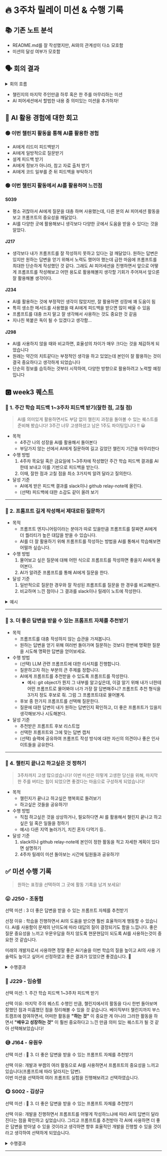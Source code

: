 # 🔥 3주차 릴레이 미션 & 수행 기록
## 📚 기존 노트 분석

- README.md를 잘 작성했지만, AI와의 관계성이 다소 모호함
- 미션의 달성 여부가 모호함


## 🗣️ 회의 결과

<details>
<summary>회의 흐름</summary>
<div markdown="1">

## 회의 흐름(나중에 다시 정리하기)
- 미션을 하면서 릴레이 프로젝트를 퀘스트를 수행하는 것이 쉽지 않다.
- **"하나의 숙제처럼 느껴진다."**
- 하지만 AI 활용은 하도록 하고싶다.
- AI 피어세션하고 겹치는 느낌이 든다. -> 오히려 같이 연결하는 건? 
- 하루를 마무리하면서 할 수 있을만한 미션은 어떨까?
- 챌린지를 마무리할 수 있는 퀘스트
- 3주간의 과제로 지친 우리 몸!
    - 디스크 조심!
- 질문을 제대로 하기
    - 프롬프트를 정성껏!
</div>
</details>

- 챌린지의 마지막 주인만큼 하루 혹은 한 주를 마무리하는 미션 
- AI 피어세션에서 할법한 내용 중 의미있는 미션을 추가하자!

## 🌝 AI 활용 경험에 대한 회고
### 🟢 이번 챌린지 활동을 통해 AI를 활용한 경험
- AI에게 리드미 피드백받기
- AI에게 일방적으로 질문받기
- 설계 피드백 받기
- AI에게 정보가 아니라, 참고 자료 출처 받기
- AI에게 코드 일부를 준 뒤 피드백을 부탁하기


### 🟢 이번 챌린지 활동에서 AI를 활용하며 느낀점
#### S039
- 평소 귀찮아서 AI에게 질문을 대충 하며 사용했는데, 다른 분의 AI 피어세션 활동을 보고 프롬프트의 중요성을 깨달았다.
- AI를 다양한 곳에 활용해보니 생각보다 다양한 곳에서 도움을 받을 수 있다는 것을 알았다.

#### J217
- 생각보다 내가 프롬프트를 잘 작성하지 못하고 있다는 걸 깨달았다. 원하는 답변은 있지만 원하는 답변을 얻기 위해서 노력도 했어야 했는데 급한 마음에 프롬프트를 최대한 단순하게 작성했던 것 같다. 그래도 AI 피어세션을 진행하면서 앞으로 어떻게 프롬프트를 작성해보고 어떤 용도로 활용해볼지 생각할 기회가 주어져서 앞으론 잘 활용해볼 생각이다. 
#### J234
- AI를 활용하는 것에 부정적인 생각이 많았지만, 잘 활용하면 성장에 꽤 도움이 됨
- 특히 생소한 메서드를 사용했을 때 AI에게 피드백을 받으면 많이 배울 수 있음
- 프롬프트를 대충 쓰지 말고 잘 생각해서 사용하는 것도 중요한 것 같음
- 지나친 복붙은 독이 될 수 있겠다고 생각함...
#### J298
- AI를 사용하지 않을 때와 비교하면, 효율성의 차이가 매우 크다는 것을 체감하게 되었습니다
- 원래는 약간의 치트같다는 부정적인 생각을 하고 있었는데 본인이 잘 활용하는 것이 결국 중요하다고 생각하게 되었습니다
- 단순히 정보를 습득하는 것부터 시작하여, 다양한 방향으로 활용하려고 노력할 예정입니다

## 🆀 week3 퀘스트

### 📌 1. 주간 학습 피드백 1~3주차 피드백 받기(잘한 점, 고칠 점)

> AI를 의미있게 활용하면서도 부담 없이 챌린지 과정을 돌아볼 수 있는 퀘스트를 준비해 봤습니다! 3주간 너무 고생하셨고 남은 1주도 파이팅입니다 !! 😀

- 목적
    - 4주간 나의 성장을 AI를 활용해서 돌아본다
    - 부담가지 않는 선에서 AI에게 질문하여 길고 길었던 챌린지 기간을 마무리한다
- 수행 방법
    1. 4주차 목요일 혹은 금요일에 1~3주차에 작성했던 주간 학습 피드백 결과를 AI한테 보내고 이를 기반으로 피드백을 받는다.
    2. 이때, 잘한 점과 고칠 점을 최소 3가지씩 알려 달라고 질의한다.
- 달성 기준
    - AI에게 받은 피드백 결과를 slack이나 github relay-note에 올린다.
    - (선택) 피드백에 대한 소감도 같이 올려 보기
---
### 📌 2. 프롬프트 길게 작성해서 제대로된 질문하기
- 목적
    - 프롬프트 엔지니어링이라는 분야가 따로 있을만큼 프롬프트를 잘짜면 AI에게 더 퀄리티가 높은 대답을 받을 수 있습니다.
    - AI를 더 잘 활용하기 위해 프롬프트를 작성하는 방법을 AI를 통해서 학습해보면 어떨까 싶습니다. 
- 수행 방법
    1. 물어보고 싶은 질문에 대해 어떤 식으로 프롬프트를 작성하면 좋을지 AI에게 물어본다.
    2. AI가 알려준 프롬프트를 통해 AI에게 질문을 한다.
- 달성 기준
    1. 일반적으로 질문한 경우와 잘 작성된 프롬프트를 질문을 한 경우를 비교해본다.
    2. 비교하며 느낀 점이나 그 결과를 slack이나 릴레이 노트에 작성한다.

<details>
<summary>예시</summary>

```
# GPT
.git/index에 대해 AI에게 물어보려고 하는데 어떤 식으로 물어보면 퀄리티 높은 대답을 받을지 프롬프트를 짜줘
```

</details>

---

### 📌 3. 더 좋은 답변을 받을 수 있는 프롬프트 자체를 추천받기
- 목적
    - 프롬프트를 대충 작성하지 않는 습관을 가져봅니다.
    - 원하는 답변을 얻기 위해 여러번 돌아가며 질문하는 것보다 한번에 명확한 질문을 시도해 명확한 답변을 얻어보세요.
- 수행 방법
    - (선택) LLM 관련 프롬프트에 대한 리서치를 진행합니다.
    - 질문하고자 하는 부분의 큰 주제를 정합니다.
    - AI에게 프롬프트를 추천받을 수 있도록 프롬프트를 작성한다.
        - 예시: git object가 뭔지 그 내부를 알고싶은데, 이걸 알기 위해 내가 너한테 어떤 프롬프트로 물어봐야 너가 가장 잘 답변해주니? 프롬프트 추천 형식을 3가지 정도 후보로 줘. 그럼 그 프롬프트대로 물어볼게.
    - 후보 중 한가지 프롬프트를 선택해 질문한다.
    - 질문에 대한 답변이 내가 원하는 답변인지 확인하고, 더 좋은 프롬프트가 있을지 생각해보거나 시도해본다.
- 달성 기준
    - 추천받은 프롬프트 후보 리스트업
    - 선택한 프롬프트와 그에 맞는 답변 캡처
    - (선택) 슬랙에 공유하여 프롬프트 작성 방식에 대한 자신의 의견이나 좋은 인사이트들을 공유한다.

---
### 📌 4. 챌린지 끝나고 하고싶은 것 정하기

>  3주차까지 고생 많으셨습니다! 이번 미션은 이렇게 고생한 당신을 위해, 마지막 한 주를 버티는 힘이 되었으면 좋겠다는 마음으로 구성하게 되었습니다!


- 목적
    - 챌린지가 끝나고 하고싶은 행복회로 돌려보기
    - 하고싶은 것들을 공유하기!
- 수행 방법
    - 직접 하고싶은 것을 상상하거나, 필요하다면 AI 를 활용해서 챌린지 끝나고 하고싶은 일 혹은 일들을 정하기
    - 예시) 다른 지역 놀러가기, 치킨 혼자 다먹기 등..
- 달성 기준
    1. slack이나 github relay-note에 본인이 정한 활동을 적고 자세한 계획이 있다면 설명하기
    2. 4주차 릴레이 미션 돌아보는 시간에 팀원들과 공유하기!


## ✅ 미션 수행 기록
> 원하는 표정을 선택하여 그 곳에 활동 기록을 남겨 보세요!

### 😛 J250 - 조동협

선택 미션 : 3 더 좋은 답변을 받을 수 있는 프롬프트 자체를 추천받기

선정 이유 :
학습을 진행하면서 AI의 도움을 받으면 훨씬 효율적이게 행동할 수 있습니다. AI를 사용함이 문제의 난이도에 따라 대답의 질이 결정되기도 함을 느낍니다. 좋은 질문 중요성을 느끼고 우문우답을 하지 않도록 현문현답이 되도록 AI를 사용하는것이 중요한 것 같습니다. 

미래의 개발자로서 사용하면 정말 좋은 AI기술을 이번 학습의 질을 높이고 AI의 사용 기술력도 높이고 싶어서 선정하였고 좋은 결과가 있었으면 좋겠습니다. 🙂

<details>
<summary>수행결과</summary>

## 질문 프롬프트

```bash
- 재사용성을 고려한 개선점
- 유지보수성을 고려한 개선점
- 테스트 가능성을 고려한 개선점
을 고려해서 내 코드의 개선점을 찾고싶은데. 
이를 위해서 너에게 어떤 프롬포트로 물어봐야지 더 좋은 답변을 얻을 수 있을까? 
3가지 정도 프롬포트를 추천하고 각가에대해 이유도 같이 작성해서 알려줘 
```

## 답변 결과

- **“제 코드에서 공통 로직(예: TCP/UDP 초기화, 메시지 파싱 등)을 모듈화해 재사용성을 높이려면 어떻게 리팩토링하면 좋을까요?”**
    - **이유**: “공통 로직 → 모듈화”라는 구체적인 목표를 주면, 어디를 함수나 클래스로 분리하고, 어떤 인터페이스를 설계할지 명확하게 제안할 수 있습니다.
- **“현재 서버·클라이언트 콜백이 너무 길고 중첩되어 있는데, 유지보수성을 위해 SOLID 원칙 또는 클린 아키텍처 관점에서 어떤 구조로 바꾸면 좋을까요?”**
    - **이유**: SOLID나 클린 아키텍처 같은 구체적 원칙을 명시하면, 단순히 “코드를 개선하라”가 아니라 “어떤 설계 원칙을 적용할지”까지 포함된 구체적인 리팩토링 가이드를 드릴 수 있습니다.
- **“이 TCP/UDP 통신 코드를 단위 테스트할 수 있도록 의존성 주입이나 인터페이스 추상화를 어떻게 적용해야 할까요?”**
    - **이유**: “단위 테스트→의존성 주입”처럼 테스트 가능한 코드 구조를 명확히 요청하면, 목(mock) 객체 설계, 분리된 네트워크 계층, 테스트 스텁 작성법 등 실전 예시를 제시할 수 있습니다.

---

## 중간 답변 후기

- 3번이 정말 좋은것 같다 , 나머지 것들도 재사용성,리팩토링 등을 고려한 좋은 답변을 줄 것 같지만 개발 중 개인적으로 가장 갈증을 느꼈던 인터페이스 추상화와 단위 테스트 가능하도록 만드는 것이였기에 이것을 선택했다. 더 좋은 프롬포트는, 애초에 갈증을 느꼇던 이 질문을 포함했으면 더 좋을 것  같다.

## 프롬프트 결과

## 1. “소켓 추상화” 레이어 만들기

### ➤ TCP 소켓과 UDP 소켓을 래핑하는 인터페이스 정의

## 2. “팩토리 주입”으로 실제 소켓과 목(mock) 소켓 분리

### ➤ 메시지 파싱·처리 함수를 따로 빼서 주입

## 최종 후기

- 아래의 자세한 프롬프트 후기로 어떤식으로 설계해야할지  , 어떤식으로 개선점을 찾아야 할지 알게되었고 이러한 방법을 이용하여 개선점을 찾는 프롬포트를 작성할 수 있을 것 같다. 더 좋은 한가지 새로운 개발 방법을 찾아서 정말 도움이 되었고 생산성이 올라갈 것 같다.

</details>

### 🥲 J229 - 임승렬

선택 미션:  1. 주간 학습 피드백 1~3주차 피드백 받기

선택 이유: 마지막 주의 퀘스트 수행인 만큼, 챌린지에서의 활동을 다시 한번 돌아보며 잘했던 점과 미흡했던 점을 정리해볼 수 있을 것 같습니다. 베이직부터 챌린지까지 부스트캠프에 참여하면서, 어떠한 활동을 **"하는 것"** 이 중요한 게 아니라 그러한 활동을 하면서 **"배우고 성장하는 것"** 이 훨씬 중요하다고 느낀 만큼 의미 있는 퀘스트가 될 것 같아 선택해보았습니다!

### 😅 J164 - 유원우

선택 미션 : 📌 3. 더 좋은 답변을 받을 수 있는 프롬프트 자체를 추천받기

선택 이유: 개발과 부캠의 여러 활동으로 AI를 사용하면서 프롬프트의 중요성을 느끼고 있습니다(프롬프트에 따라 달라지는 답변).   
이번 미션을 선택하여 여러 프롬프트 실험을 진행해보려고 선택하였습니다.

### 😋 S002 - 김상규
선택 미션 : 📌 3. 더 좋은 답변을 받을 수 있는 프롬프트 자체를 추천받기

선택 이유: 개발을 진행하면서 프롬프트를 어떻게 작성하느냐에 따라 AI의 답변이 달라진다는 점을 확인하고 싶었습니다. 그리고 프롬프트를 추천받아 각 AI에 사용하면 더 좋은 답변을 받아낼 수 있을 것이라고 생각하면 향후 효율적인 개발을 진행할 수 있을 것이라고 생각하여 선택하게 되었습니다.

<details>
<summary>수행결과</summary>

## 질문 프롬프트

```bash
내가 이런 질문을 하려는데, 프롬프트를 어떻게 써야 더 좋고 자세한 답변을 받을 수 있을까요?  

이렇게 벡터 데이터베이스에 대한 코드 파일과 리드미 등의 파일이 있습니다. CPU 사용률, 메모리 사용과 관련해서 분석할 수 있는 방법과 개선이 필요한 점에 대해서 설명해주세요.
```
## 답변 결과

- **목적 중심 프롬프트**
    - **예시**
      ```
      내가 구현한 벡터 데이터베이스 CLI 프로그램이 있습니다. 이 프로그램의 CPU 사용률과 메모리 사용량을 측정하고 분석하려고 합니다. 
        1. 어떤 Swift 기반 프로파일링 도구나 방법을 사용할 수 있을까요?
        2. 분석 결과에서 어떤 부분이 병목일 가능성이 높을까요?
        3. 코드나 구조를 어떻게 개선할 수 있을까요?

        첨부된 파일은 실제 구현 코드와 학습 기록, 요구사항이 담긴 문서들입니다.
      ```

- **코드 분석 유도 프롬프트**
    - **예시**
      ```
      첨부된 Swift 코드(main.swift, TokenVector.swift, Similarity.swift 등)는 벡터 기반 추천 시스템을 구현한 것입니다.
      - `averageTokenVector`, `cosineSimilarity`, SQLite 저장 및 검색 기능이 핵심입니다.
      이 코드에서 CPU나 메모리 사용이 높은 부분을 추론하고, 최적화가 필요한 지점을 지적해줄 수 있나요?

      ```

- **성능 진단 중심 프롬프트**
    - **예시**
      ```
      제 프로젝트는 사용자 입력을 기반으로 벡터를 생성하고, SQLite에 저장된 장소들과 유사도를 비교하여 추천하는 CLI 기반 시스템입니다.
      - CPU 사용률과 메모리 사용률을 진단하고 싶습니다.
      - 어떤 방식으로 성능 측정을 시도해볼 수 있나요? Instruments 사용법이나 Swift 코드로 가능한 방법이 있을까요?
      - 분석 후 병목 지점(예: 임베딩, 유사도 계산, DB 접근 등)을 최적화하는 전략을 추천해 주세요.
      ```

## 실행 결과
```
제가 만든 벡터 DB CLI 앱의 성능 개선을 위해, 기존 동작과 최적화 후 동작을 테스트 코드로 비교하려고 합니다.
1. CPU/메모리 사용량을 측정할 수 있는 테스트 코드를 Swift로 어떻게 작성할 수 있을까요?
2. 개선 전/후로 어떤 지표를 비교해야 의미 있는 결과가 될까요?
```

## ✅ 1. CPU/메모리 사용량을 측정할 수 있는 Swift 테스트 코드 작성법
- Swift에서는 기본적으로 XCTest와 함께 성능 측정을 위한 measure 블록을 사용할 수 있고,
- 좀 더 정밀한 메모리/CPU 측정을 원한다면 Instruments 도구를 병행하는 것이 가장 효과적입니다.

### 🧪 A. XCTest 기반 성능 측정 코드 예시
```swift
import XCTest
@testable import YourModuleName

final class VectorDBPerformanceTests: XCTestCase {

    func testSimilarityPerformance() {
        // 더미 벡터 데이터 100개 준비
        let db = VectorDB(path: ":memory:")
        for i in 0..<100 {
            db.insertPlace(name: "Test\(i)", address: "Some Address \(i)", vector: Array(repeating: Double(i), count: 300))
        }

        let query = Array(repeating: 1.0, count: 300)

        measure {
            _ = db.fetchAllPlaces().map { cosineSimilarity($0.2, query) }
        }
    }
}
```
🔍 measure 블록은 실행 시간과 반복 횟수 등을 통계적으로 측정합니다.
- 하지만 CPU/메모리 자원 사용량 자체는 이 방식으로는 제한적입니다.

### 🧰 B. Instruments로 CPU / Memory 프로파일링하기 (Xcode GUI)
1) Xcode → Product > Profile (⌘I)
2) Instruments 실행 후, 아래 중 선택:
    - Time Profiler: CPU 사용 시간, 함수 호출 추적
    - Allocations: 메모리 할당 추적
    - Leaks: 누수 검사
3) runCLI() 또는 주요 벡터 처리 함수의 성능을 실시간으로 분석
➡️ CLI 기반 프로젝트라도 Instruments는 잘 작동합니다. swift run으로 실행한 후 Instruments에서 attach 하면 됩니다.

</details>

---
